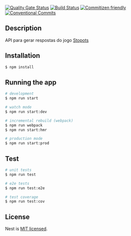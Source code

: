 [![Quality Gate Status](https://sonarcloud.io/api/project_badges/measure?project=MatheusRBarbosa_stopots&metric=alert_status)](https://sonarcloud.io/dashboard?id=MatheusRBarbosa_stopots)
[![Build Status](https://travis-ci.org/MatheusRBarbosa/api-stopots.svg?branch=master)](https://travis-ci.org/MatheusRBarbosa/api-stopots)
[![Commitizen friendly](https://img.shields.io/badge/commitizen-friendly-brightgreen.svg)](http://commitizen.github.io/cz-cli/)
[![Conventional Commits](https://img.shields.io/badge/Conventional%20Commits-1.0.0-yellow.svg)](https://conventionalcommits.org)

## Description

  API para gerar respostas do jogo [Stopots](https://stopots.com.br/)

## Installation

```bash
$ npm install
```

## Running the app

```bash
# development
$ npm run start

# watch mode
$ npm run start:dev

# incremental rebuild (webpack)
$ npm run webpack
$ npm run start:hmr

# production mode
$ npm run start:prod
```

## Test

```bash
# unit tests
$ npm run test

# e2e tests
$ npm run test:e2e

# test coverage
$ npm run test:cov
```

## License

  Nest is [MIT licensed](LICENSE).
